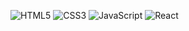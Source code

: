 ![HTML5](https://img.shields.io/badge/HTML5-F05032?style=for-the-badge&logo=HTML5&logoColor=white)
![CSS3](https://img.shields.io/badge/CSS3-007ACC?style=for-the-badge&logo=css3)
![JavaScript](https://img.shields.io/badge/-JavaScript-%23F7DF1C?style=for-the-badge&logo=javaScript&logoColor=000000&labelColor=%23F7DF1C&color=%23FFCE5A)
![React](https://img.shields.io/badge/React-222222?style=for-the-badge&logo=React)
